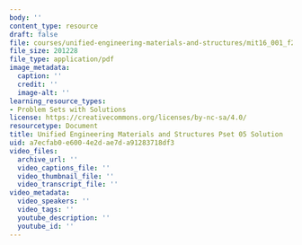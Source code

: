 ```yaml
---
body: ''
content_type: resource
draft: false
file: courses/unified-engineering-materials-and-structures/mit16_001_f21_pset05_sol.pdf
file_size: 201228
file_type: application/pdf
image_metadata:
  caption: ''
  credit: ''
  image-alt: ''
learning_resource_types:
- Problem Sets with Solutions
license: https://creativecommons.org/licenses/by-nc-sa/4.0/
resourcetype: Document
title: Unified Engineering Materials and Structures Pset 05 Solution
uid: a7ecfab0-e600-4e2d-ae7d-a91283718df3
video_files:
  archive_url: ''
  video_captions_file: ''
  video_thumbnail_file: ''
  video_transcript_file: ''
video_metadata:
  video_speakers: ''
  video_tags: ''
  youtube_description: ''
  youtube_id: ''
---
```

